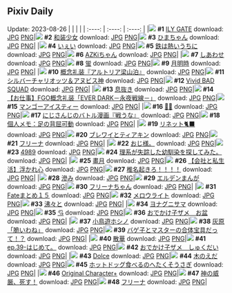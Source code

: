 ## Pixiv Daily
Update: 2023-08-26
|      |      |      |
| :----: | :----: | :----: |
|![](https://pixiv.microyu.workers.dev/c/240x480/img-master/img/2023/08/24/00/00/20/111102699_p0_master1200.jpg) **#1** [ILY GATE](https://www.pixiv.net/artworks/111102699) download: [JPG](https://pixiv.microyu.workers.dev/img-original/img/2023/08/24/00/00/20/111102699_p0.jpg) [PNG](https://pixiv.microyu.workers.dev/img-original/img/2023/08/24/00/00/20/111102699_p0.png)|![](https://pixiv.microyu.workers.dev/c/240x480/img-master/img/2023/08/25/00/42/03/111131488_p0_master1200.jpg) **#2** [和装少女](https://www.pixiv.net/artworks/111131488) download: [JPG](https://pixiv.microyu.workers.dev/img-original/img/2023/08/25/00/42/03/111131488_p0.jpg) [PNG](https://pixiv.microyu.workers.dev/img-original/img/2023/08/25/00/42/03/111131488_p0.png)|![](https://pixiv.microyu.workers.dev/c/240x480/img-master/img/2023/08/24/00/00/31/111102725_p0_master1200.jpg) **#3** [ひまちゃん](https://www.pixiv.net/artworks/111102725) download: [JPG](https://pixiv.microyu.workers.dev/img-original/img/2023/08/24/00/00/31/111102725_p0.jpg) [PNG](https://pixiv.microyu.workers.dev/img-original/img/2023/08/24/00/00/31/111102725_p0.png)|
|![](https://pixiv.microyu.workers.dev/c/240x480/img-master/img/2023/08/24/18/02/15/111119587_p0_master1200.jpg) **#4** [いぇい](https://www.pixiv.net/artworks/111119587) download: [JPG](https://pixiv.microyu.workers.dev/img-original/img/2023/08/24/18/02/15/111119587_p0.jpg) [PNG](https://pixiv.microyu.workers.dev/img-original/img/2023/08/24/18/02/15/111119587_p0.png)|![](https://pixiv.microyu.workers.dev/c/240x480/img-master/img/2023/08/24/07/30/00/111110070_p0_master1200.jpg) **#5** [鉄は熱いうちに](https://www.pixiv.net/artworks/111110070) download: [JPG](https://pixiv.microyu.workers.dev/img-original/img/2023/08/24/07/30/00/111110070_p0.jpg) [PNG](https://pixiv.microyu.workers.dev/img-original/img/2023/08/24/07/30/00/111110070_p0.png)|![](https://pixiv.microyu.workers.dev/c/240x480/img-master/img/2023/08/24/00/00/35/111102733_p0_master1200.jpg) **#6** [AZKiちゃん](https://www.pixiv.net/artworks/111102733) download: [JPG](https://pixiv.microyu.workers.dev/img-original/img/2023/08/24/00/00/35/111102733_p0.jpg) [PNG](https://pixiv.microyu.workers.dev/img-original/img/2023/08/24/00/00/35/111102733_p0.png)|
|![](https://pixiv.microyu.workers.dev/c/240x480/img-master/img/2023/08/25/01/13/25/111132302_p0_master1200.jpg) **#7** [しあわせ](https://www.pixiv.net/artworks/111132302) download: [JPG](https://pixiv.microyu.workers.dev/img-original/img/2023/08/25/01/13/25/111132302_p0.jpg) [PNG](https://pixiv.microyu.workers.dev/img-original/img/2023/08/25/01/13/25/111132302_p0.png)|![](https://pixiv.microyu.workers.dev/c/240x480/img-master/img/2023/08/24/01/30/01/111105505_p0_master1200.jpg) **#8** [蛍](https://www.pixiv.net/artworks/111105505) download: [JPG](https://pixiv.microyu.workers.dev/img-original/img/2023/08/24/01/30/01/111105505_p0.jpg) [PNG](https://pixiv.microyu.workers.dev/img-original/img/2023/08/24/01/30/01/111105505_p0.png)|![](https://pixiv.microyu.workers.dev/c/240x480/img-master/img/2023/08/24/00/00/37/111102739_p0_master1200.jpg) **#9** [月明時](https://www.pixiv.net/artworks/111102739) download: [JPG](https://pixiv.microyu.workers.dev/img-original/img/2023/08/24/00/00/37/111102739_p0.jpg) [PNG](https://pixiv.microyu.workers.dev/img-original/img/2023/08/24/00/00/37/111102739_p0.png)|
|![](https://pixiv.microyu.workers.dev/c/240x480/img-master/img/2023/08/24/00/17/45/111103604_p0_master1200.jpg) **#10** [概念礼装『アルトリア梁山泊』](https://www.pixiv.net/artworks/111103604) download: [JPG](https://pixiv.microyu.workers.dev/img-original/img/2023/08/24/00/17/45/111103604_p0.jpg) [PNG](https://pixiv.microyu.workers.dev/img-original/img/2023/08/24/00/17/45/111103604_p0.png)|![](https://pixiv.microyu.workers.dev/c/240x480/img-master/img/2023/08/25/00/00/52/111129891_p0_master1200.jpg) **#11** [シルバーチャリオッツ＆アヌビス神](https://www.pixiv.net/artworks/111129891) download: [JPG](https://pixiv.microyu.workers.dev/img-original/img/2023/08/25/00/00/52/111129891_p0.jpg) [PNG](https://pixiv.microyu.workers.dev/img-original/img/2023/08/25/00/00/52/111129891_p0.png)|![](https://pixiv.microyu.workers.dev/c/240x480/img-master/img/2023/08/25/00/00/15/111129805_p0_master1200.jpg) **#12** [Vivid BAD SQUAD](https://www.pixiv.net/artworks/111129805) download: [JPG](https://pixiv.microyu.workers.dev/img-original/img/2023/08/25/00/00/15/111129805_p0.jpg) [PNG](https://pixiv.microyu.workers.dev/img-original/img/2023/08/25/00/00/15/111129805_p0.png)|
|![](https://pixiv.microyu.workers.dev/c/240x480/img-master/img/2023/08/24/18/33/30/111120235_p0_master1200.jpg) **#13** [息抜き](https://www.pixiv.net/artworks/111120235) download: [JPG](https://pixiv.microyu.workers.dev/img-original/img/2023/08/24/18/33/30/111120235_p0.jpg) [PNG](https://pixiv.microyu.workers.dev/img-original/img/2023/08/24/18/33/30/111120235_p0.png)|![](https://pixiv.microyu.workers.dev/c/240x480/img-master/img/2023/08/24/00/00/17/111102686_p0_master1200.jpg) **#14** [【お仕事】FGO概念礼装「EVER DARK－永夜戦線－」](https://www.pixiv.net/artworks/111102686) download: [JPG](https://pixiv.microyu.workers.dev/img-original/img/2023/08/24/00/00/17/111102686_p0.jpg) [PNG](https://pixiv.microyu.workers.dev/img-original/img/2023/08/24/00/00/17/111102686_p0.png)|![](https://pixiv.microyu.workers.dev/c/240x480/img-master/img/2023/08/24/22/13/25/111126457_p0_master1200.jpg) **#15** [マンゴーアイスティー](https://www.pixiv.net/artworks/111126457) download: [JPG](https://pixiv.microyu.workers.dev/img-original/img/2023/08/24/22/13/25/111126457_p0.jpg) [PNG](https://pixiv.microyu.workers.dev/img-original/img/2023/08/24/22/13/25/111126457_p0.png)|
|![](https://pixiv.microyu.workers.dev/c/240x480/img-master/img/2023/08/24/21/39/18/111125324_p0_master1200.jpg) **#16** [🦇🐺](https://www.pixiv.net/artworks/111125324) download: [JPG](https://pixiv.microyu.workers.dev/img-original/img/2023/08/24/21/39/18/111125324_p0.jpg) [PNG](https://pixiv.microyu.workers.dev/img-original/img/2023/08/24/21/39/18/111125324_p0.png)|![](https://pixiv.microyu.workers.dev/c/240x480/img-master/img/2023/08/24/20/36/57/111123387_p0_master1200.jpg) **#17** [にじさんじのバトル漫画『戦うな』](https://www.pixiv.net/artworks/111123387) download: [JPG](https://pixiv.microyu.workers.dev/img-original/img/2023/08/24/20/36/57/111123387_p0.jpg) [PNG](https://pixiv.microyu.workers.dev/img-original/img/2023/08/24/20/36/57/111123387_p0.png)|![](https://pixiv.microyu.workers.dev/c/240x480/img-master/img/2023/08/24/07/00/08/111109691_p0_master1200.jpg) **#18** [個人メモ：足の背屈可動](https://www.pixiv.net/artworks/111109691) download: [JPG](https://pixiv.microyu.workers.dev/img-original/img/2023/08/24/07/00/08/111109691_p0.jpg) [PNG](https://pixiv.microyu.workers.dev/img-original/img/2023/08/24/07/00/08/111109691_p0.png)|
|![](https://pixiv.microyu.workers.dev/c/240x480/img-master/img/2023/08/24/21/40/50/111125374_p0_master1200.jpg) **#19** [リネット🐈‍⬛](https://www.pixiv.net/artworks/111125374) download: [JPG](https://pixiv.microyu.workers.dev/img-original/img/2023/08/24/21/40/50/111125374_p0.jpg) [PNG](https://pixiv.microyu.workers.dev/img-original/img/2023/08/24/21/40/50/111125374_p0.png)|![](https://pixiv.microyu.workers.dev/c/240x480/img-master/img/2023/08/24/23/20/23/111128585_p0_master1200.jpg) **#20** [ブレワイとティアキン](https://www.pixiv.net/artworks/111128585) download: [JPG](https://pixiv.microyu.workers.dev/img-original/img/2023/08/24/23/20/23/111128585_p0.jpg) [PNG](https://pixiv.microyu.workers.dev/img-original/img/2023/08/24/23/20/23/111128585_p0.png)|![](https://pixiv.microyu.workers.dev/c/240x480/img-master/img/2023/08/25/01/50/44/111133031_p0_master1200.jpg) **#21** [フリーナ](https://www.pixiv.net/artworks/111133031) download: [JPG](https://pixiv.microyu.workers.dev/img-original/img/2023/08/25/01/50/44/111133031_p0.jpg) [PNG](https://pixiv.microyu.workers.dev/img-original/img/2023/08/25/01/50/44/111133031_p0.png)|
|![](https://pixiv.microyu.workers.dev/c/240x480/img-master/img/2023/08/24/13/28/57/111113740_p0_master1200.jpg) **#22** [おじ様。](https://www.pixiv.net/artworks/111113740) download: [JPG](https://pixiv.microyu.workers.dev/img-original/img/2023/08/24/13/28/57/111113740_p0.jpg) [PNG](https://pixiv.microyu.workers.dev/img-original/img/2023/08/24/13/28/57/111113740_p0.png)|![](https://pixiv.microyu.workers.dev/c/240x480/img-master/img/2023/08/25/00/01/09/111129927_p0_master1200.jpg) **#23** [4989](https://www.pixiv.net/artworks/111129927) download: [JPG](https://pixiv.microyu.workers.dev/img-original/img/2023/08/25/00/01/09/111129927_p0.jpg) [PNG](https://pixiv.microyu.workers.dev/img-original/img/2023/08/25/00/01/09/111129927_p0.png)|![](https://pixiv.microyu.workers.dev/c/240x480/img-master/img/2023/08/24/18/47/55/111120514_p0_master1200.jpg) **#24** [理系が失踪した幼馴染を探してみた。](https://www.pixiv.net/artworks/111120514) download: [JPG](https://pixiv.microyu.workers.dev/img-original/img/2023/08/24/18/47/55/111120514_p0.jpg) [PNG](https://pixiv.microyu.workers.dev/img-original/img/2023/08/24/18/47/55/111120514_p0.png)|
|![](https://pixiv.microyu.workers.dev/c/240x480/img-master/img/2023/08/25/00/00/06/111129768_p0_master1200.jpg) **#25** [畫月](https://www.pixiv.net/artworks/111129768) download: [JPG](https://pixiv.microyu.workers.dev/img-original/img/2023/08/25/00/00/06/111129768_p0.jpg) [PNG](https://pixiv.microyu.workers.dev/img-original/img/2023/08/25/00/00/06/111129768_p0.png)|![](https://pixiv.microyu.workers.dev/c/240x480/img-master/img/2023/08/25/12/14/30/111140555_p0_master1200.jpg) **#26** [【会社と私生活】浮かれ心](https://www.pixiv.net/artworks/111140555) download: [JPG](https://pixiv.microyu.workers.dev/img-original/img/2023/08/25/12/14/30/111140555_p0.jpg) [PNG](https://pixiv.microyu.workers.dev/img-original/img/2023/08/25/12/14/30/111140555_p0.png)|![](https://pixiv.microyu.workers.dev/c/240x480/img-master/img/2023/08/24/15/32/22/111116699_p0_master1200.jpg) **#27** [椎名起きろ！！！！](https://www.pixiv.net/artworks/111116699) download: [JPG](https://pixiv.microyu.workers.dev/img-original/img/2023/08/24/15/32/22/111116699_p0.jpg) [PNG](https://pixiv.microyu.workers.dev/img-original/img/2023/08/24/15/32/22/111116699_p0.png)|
|![](https://pixiv.microyu.workers.dev/c/240x480/img-master/img/2023/08/24/00/00/32/111102726_p0_master1200.jpg) **#28** [滲み](https://www.pixiv.net/artworks/111102726) download: [JPG](https://pixiv.microyu.workers.dev/img-original/img/2023/08/24/00/00/32/111102726_p0.jpg) [PNG](https://pixiv.microyu.workers.dev/img-original/img/2023/08/24/00/00/32/111102726_p0.png)|![](https://pixiv.microyu.workers.dev/c/240x480/img-master/img/2023/08/24/02/58/45/111107076_p0_master1200.jpg) **#29** [エルデンまんが](https://www.pixiv.net/artworks/111107076) download: [JPG](https://pixiv.microyu.workers.dev/img-original/img/2023/08/24/02/58/45/111107076_p0.jpg) [PNG](https://pixiv.microyu.workers.dev/img-original/img/2023/08/24/02/58/45/111107076_p0.png)|![](https://pixiv.microyu.workers.dev/c/240x480/img-master/img/2023/08/24/02/09/54/111106322_p0_master1200.jpg) **#30** [フリーナちゃん](https://www.pixiv.net/artworks/111106322) download: [JPG](https://pixiv.microyu.workers.dev/img-original/img/2023/08/24/02/09/54/111106322_p0.jpg) [PNG](https://pixiv.microyu.workers.dev/img-original/img/2023/08/24/02/09/54/111106322_p0.png)|
|![](https://pixiv.microyu.workers.dev/c/240x480/img-master/img/2023/08/25/18/22/07/111146847_p0_master1200.jpg) **#31** [Fateまとめ１５](https://www.pixiv.net/artworks/111146847) download: [JPG](https://pixiv.microyu.workers.dev/img-original/img/2023/08/25/18/22/07/111146847_p0.jpg) [PNG](https://pixiv.microyu.workers.dev/img-original/img/2023/08/25/18/22/07/111146847_p0.png)|![](https://pixiv.microyu.workers.dev/c/240x480/img-master/img/2023/08/25/20/12/16/111149761_p0_master1200.jpg) **#32** [メロウライト](https://www.pixiv.net/artworks/111149761) download: [JPG](https://pixiv.microyu.workers.dev/img-original/img/2023/08/25/20/12/16/111149761_p0.jpg) [PNG](https://pixiv.microyu.workers.dev/img-original/img/2023/08/25/20/12/16/111149761_p0.png)|![](https://pixiv.microyu.workers.dev/c/240x480/img-master/img/2023/08/24/13/45/31/111115046_p0_master1200.jpg) **#33** [沸々と](https://www.pixiv.net/artworks/111115046) download: [JPG](https://pixiv.microyu.workers.dev/img-original/img/2023/08/24/13/45/31/111115046_p0.jpg) [PNG](https://pixiv.microyu.workers.dev/img-original/img/2023/08/24/13/45/31/111115046_p0.png)|
|![](https://pixiv.microyu.workers.dev/c/240x480/img-master/img/2023/08/25/07/05/15/111136653_p0_master1200.jpg) **#34** [ヨナグニサマ](https://www.pixiv.net/artworks/111136653) download: [JPG](https://pixiv.microyu.workers.dev/img-original/img/2023/08/25/07/05/15/111136653_p0.jpg) [PNG](https://pixiv.microyu.workers.dev/img-original/img/2023/08/25/07/05/15/111136653_p0.png)|![](https://pixiv.microyu.workers.dev/c/240x480/img-master/img/2023/08/26/06/04/01/111130008_p0_master1200.jpg) **#35** [💘](https://www.pixiv.net/artworks/111130008) download: [JPG](https://pixiv.microyu.workers.dev/img-original/img/2023/08/26/06/04/01/111130008_p0.jpg) [PNG](https://pixiv.microyu.workers.dev/img-original/img/2023/08/26/06/04/01/111130008_p0.png)|![](https://pixiv.microyu.workers.dev/c/240x480/img-master/img/2023/08/25/01/20/10/111132449_p0_master1200.jpg) **#36** [おでかけ子ザメ　お盆](https://www.pixiv.net/artworks/111132449) download: [JPG](https://pixiv.microyu.workers.dev/img-original/img/2023/08/25/01/20/10/111132449_p0.jpg) [PNG](https://pixiv.microyu.workers.dev/img-original/img/2023/08/25/01/20/10/111132449_p0.png)|
|![](https://pixiv.microyu.workers.dev/c/240x480/img-master/img/2023/08/24/00/25/11/111103813_p0_master1200.jpg) **#37** [小鳥遊ホシノ](https://www.pixiv.net/artworks/111103813) download: [JPG](https://pixiv.microyu.workers.dev/img-original/img/2023/08/24/00/25/11/111103813_p0.jpg) [PNG](https://pixiv.microyu.workers.dev/img-original/img/2023/08/24/00/25/11/111103813_p0.png)|![](https://pixiv.microyu.workers.dev/c/240x480/img-master/img/2023/08/24/15/52/06/111117015_p0_master1200.jpg) **#38** [灰原「脆いわね」](https://www.pixiv.net/artworks/111117015) download: [JPG](https://pixiv.microyu.workers.dev/img-original/img/2023/08/24/15/52/06/111117015_p0.jpg) [PNG](https://pixiv.microyu.workers.dev/img-original/img/2023/08/24/15/52/06/111117015_p0.png)|![](https://pixiv.microyu.workers.dev/c/240x480/img-master/img/2023/08/24/00/00/51/111102769_p0_master1200.jpg) **#39** [バゲ子とマスターの合体宝具だって！？](https://www.pixiv.net/artworks/111102769) download: [JPG](https://pixiv.microyu.workers.dev/img-original/img/2023/08/24/00/00/51/111102769_p0.jpg) [PNG](https://pixiv.microyu.workers.dev/img-original/img/2023/08/24/00/00/51/111102769_p0.png)|
|![](https://pixiv.microyu.workers.dev/c/240x480/img-master/img/2023/08/25/23/32/24/111156246_p0_master1200.jpg) **#40** [散華](https://www.pixiv.net/artworks/111156246) download: [JPG](https://pixiv.microyu.workers.dev/img-original/img/2023/08/25/23/32/24/111156246_p0.jpg) [PNG](https://pixiv.microyu.workers.dev/img-original/img/2023/08/25/23/32/24/111156246_p0.png)|![](https://pixiv.microyu.workers.dev/c/240x480/img-master/img/2023/08/24/12/29/48/111113910_p0_master1200.jpg) **#41** [ep.39-はじめて。](https://www.pixiv.net/artworks/111113910) download: [JPG](https://pixiv.microyu.workers.dev/img-original/img/2023/08/24/12/29/48/111113910_p0.jpg) [PNG](https://pixiv.microyu.workers.dev/img-original/img/2023/08/24/12/29/48/111113910_p0.png)|![](https://pixiv.microyu.workers.dev/c/240x480/img-master/img/2023/08/25/01/21/47/111132484_p0_master1200.jpg) **#42** [おでかけ子ザメ　しゅくだい](https://www.pixiv.net/artworks/111132484) download: [JPG](https://pixiv.microyu.workers.dev/img-original/img/2023/08/25/01/21/47/111132484_p0.jpg) [PNG](https://pixiv.microyu.workers.dev/img-original/img/2023/08/25/01/21/47/111132484_p0.png)|
|![](https://pixiv.microyu.workers.dev/c/240x480/img-master/img/2023/08/25/00/00/26/111129832_p0_master1200.jpg) **#43** [Dolce](https://www.pixiv.net/artworks/111129832) download: [JPG](https://pixiv.microyu.workers.dev/img-original/img/2023/08/25/00/00/26/111129832_p0.jpg) [PNG](https://pixiv.microyu.workers.dev/img-original/img/2023/08/25/00/00/26/111129832_p0.png)|![](https://pixiv.microyu.workers.dev/c/240x480/img-master/img/2023/08/24/00/40/41/111104297_p0_master1200.jpg) **#44** [木のえだ](https://www.pixiv.net/artworks/111104297) download: [JPG](https://pixiv.microyu.workers.dev/img-original/img/2023/08/24/00/40/41/111104297_p0.jpg) [PNG](https://pixiv.microyu.workers.dev/img-original/img/2023/08/24/00/40/41/111104297_p0.png)|![](https://pixiv.microyu.workers.dev/c/240x480/img-master/img/2023/08/24/15/19/09/111116453_p0_master1200.jpg) **#45** [ホットドッグ食べるのへたくそうさぎ](https://www.pixiv.net/artworks/111116453) download: [JPG](https://pixiv.microyu.workers.dev/img-original/img/2023/08/24/15/19/09/111116453_p0.jpg) [PNG](https://pixiv.microyu.workers.dev/img-original/img/2023/08/24/15/19/09/111116453_p0.png)|
|![](https://pixiv.microyu.workers.dev/c/240x480/img-master/img/2023/08/25/03/27/20/111134448_p0_master1200.jpg) **#46** [Original Character+](https://www.pixiv.net/artworks/111134448) download: [JPG](https://pixiv.microyu.workers.dev/img-original/img/2023/08/25/03/27/20/111134448_p0.jpg) [PNG](https://pixiv.microyu.workers.dev/img-original/img/2023/08/25/03/27/20/111134448_p0.png)|![](https://pixiv.microyu.workers.dev/c/240x480/img-master/img/2023/08/24/12/29/49/111113911_p0_master1200.jpg) **#47** [神の威厳、死す！](https://www.pixiv.net/artworks/111113911) download: [JPG](https://pixiv.microyu.workers.dev/img-original/img/2023/08/24/12/29/49/111113911_p0.jpg) [PNG](https://pixiv.microyu.workers.dev/img-original/img/2023/08/24/12/29/49/111113911_p0.png)|![](https://pixiv.microyu.workers.dev/c/240x480/img-master/img/2023/08/24/09/49/48/111111645_p0_master1200.jpg) **#48** [フリーナ](https://www.pixiv.net/artworks/111111645) download: [JPG](https://pixiv.microyu.workers.dev/img-original/img/2023/08/24/09/49/48/111111645_p0.jpg) [PNG](https://pixiv.microyu.workers.dev/img-original/img/2023/08/24/09/49/48/111111645_p0.png)|

